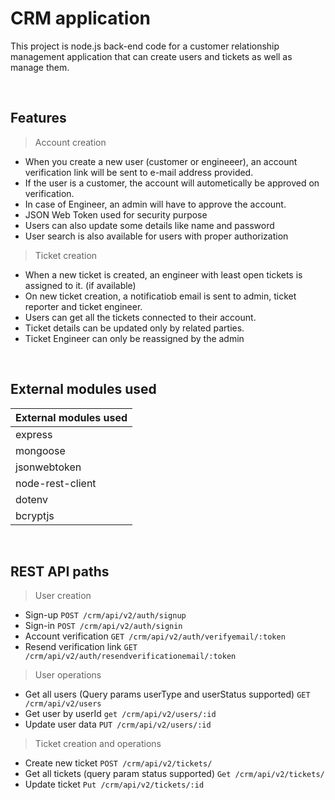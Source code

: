 # CRM application
This project is node.js back-end code for a customer relationship management application that can create users and tickets as well as manage them.

<br/>

## Features

>Account creation
- When you create a new user (customer or engineeer), an account verification link will be sent to e-mail address provided.
- If the user is a customer, the account will autometically be approved on verification.
- In case of Engineer, an admin will have to approve the account.
- JSON Web Token used for security purpose
- Users can also update some details like name and password
- User search is also available for users with proper authorization

>Ticket creation
- When a new ticket is created, an engineer with least open tickets is assigned to it. (if available)
- On new ticket creation, a notificatiob email is sent to admin, ticket reporter and ticket engineer.
- Users can get all the tickets connected to their account.
- Ticket details can be updated only by related parties.
- Ticket Engineer can only be reassigned by the admin

<br/>

## External modules used
|External modules used|
|-|
|express|
|mongoose|
|jsonwebtoken|
|node-rest-client|
|dotenv|
|bcryptjs|

<br/>

## REST API paths

>User creation
- Sign-up
`POST /crm/api/v2/auth/signup`
- Sign-in
`POST /crm/api/v2/auth/signin`
- Account verification
`GET /crm/api/v2/auth/verifyemail/:token`
- Resend verification link
`GET /crm/api/v2/auth/resendverificationemail/:token`

>User operations
- Get all users (Query params userType and userStatus supported)
`GET /crm/api/v2/users`
- Get user by userId
`get /crm/api/v2/users/:id`
- Update user data
`PUT /crm/api/v2/users/:id`

>Ticket creation and operations
- Create new ticket
`POST /crm/api/v2/tickets/`
- Get all tickets (query param status supported)
`Get /crm/api/v2/tickets/`
- Update ticket
`Put /crm/api/v2/tickets/:id`